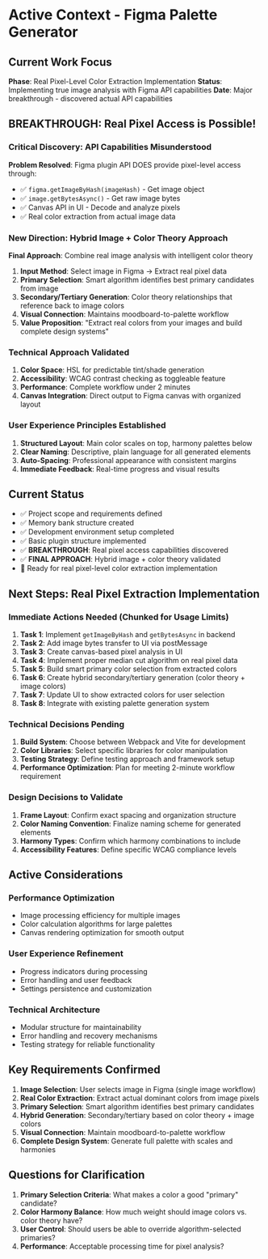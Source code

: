 # Active Context - Figma Palette Generator

## Current Work Focus
**Phase**: Real Pixel-Level Color Extraction Implementation
**Status**: Implementing true image analysis with Figma API capabilities
**Date**: Major breakthrough - discovered actual API capabilities

## BREAKTHROUGH: Real Pixel Access is Possible!

### Critical Discovery: API Capabilities Misunderstood
**Problem Resolved**: Figma plugin API DOES provide pixel-level access through:
- ✅ `figma.getImageByHash(imageHash)` - Get image object
- ✅ `image.getBytesAsync()` - Get raw image bytes
- ✅ Canvas API in UI - Decode and analyze pixels
- ✅ Real color extraction from actual image data

### New Direction: Hybrid Image + Color Theory Approach
**Final Approach**: Combine real image analysis with intelligent color theory
1. **Input Method**: Select image in Figma → Extract real pixel data
2. **Primary Selection**: Smart algorithm identifies best primary candidates from image
3. **Secondary/Tertiary Generation**: Color theory relationships that reference back to image colors
4. **Visual Connection**: Maintains moodboard-to-palette workflow
5. **Value Proposition**: "Extract real colors from your images and build complete design systems"

### Technical Approach Validated
1. **Color Space**: HSL for predictable tint/shade generation
2. **Accessibility**: WCAG contrast checking as toggleable feature
3. **Performance**: Complete workflow under 2 minutes
4. **Canvas Integration**: Direct output to Figma canvas with organized layout

### User Experience Principles Established
1. **Structured Layout**: Main color scales on top, harmony palettes below
2. **Clear Naming**: Descriptive, plain language for all generated elements
3. **Auto-Spacing**: Professional appearance with consistent margins
4. **Immediate Feedback**: Real-time progress and visual results

## Current Status
- ✅ Project scope and requirements defined
- ✅ Memory bank structure created
- ✅ Development environment setup completed
- ✅ Basic plugin structure implemented
- ✅ **BREAKTHROUGH**: Real pixel access capabilities discovered
- ✅ **FINAL APPROACH**: Hybrid image + color theory validated
- 🔄 Ready for real pixel-level color extraction implementation

## Next Steps: Real Pixel Extraction Implementation

### Immediate Actions Needed (Chunked for Usage Limits)
1. **Task 1**: Implement `getImageByHash` and `getBytesAsync` in backend
2. **Task 2**: Add image bytes transfer to UI via postMessage
3. **Task 3**: Create canvas-based pixel analysis in UI
4. **Task 4**: Implement proper median cut algorithm on real pixel data
5. **Task 5**: Build smart primary color selection from extracted colors
6. **Task 6**: Create hybrid secondary/tertiary generation (color theory + image colors)
7. **Task 7**: Update UI to show extracted colors for user selection
8. **Task 8**: Integrate with existing palette generation system

### Technical Decisions Pending
1. **Build System**: Choose between Webpack and Vite for development
2. **Color Libraries**: Select specific libraries for color manipulation
3. **Testing Strategy**: Define testing approach and framework setup
4. **Performance Optimization**: Plan for meeting 2-minute workflow requirement

### Design Decisions to Validate
1. **Frame Layout**: Confirm exact spacing and organization structure
2. **Color Naming Convention**: Finalize naming scheme for generated elements
3. **Harmony Types**: Confirm which harmony combinations to include
4. **Accessibility Features**: Define specific WCAG compliance levels

## Active Considerations

### Performance Optimization
- Image processing efficiency for multiple images
- Color calculation algorithms for large palettes
- Canvas rendering optimization for smooth output

### User Experience Refinement
- Progress indicators during processing
- Error handling and user feedback
- Settings persistence and customization

### Technical Architecture
- Modular structure for maintainability
- Error handling and recovery mechanisms
- Testing strategy for reliable functionality

## Key Requirements Confirmed
1. **Image Selection**: User selects image in Figma (single image workflow)
2. **Real Color Extraction**: Extract actual dominant colors from image pixels
3. **Primary Selection**: Smart algorithm identifies best primary candidates
4. **Hybrid Generation**: Secondary/tertiary based on color theory + image colors
5. **Visual Connection**: Maintain moodboard-to-palette workflow
6. **Complete Design System**: Generate full palette with scales and harmonies

## Questions for Clarification
1. **Primary Selection Criteria**: What makes a color a good "primary" candidate?
2. **Color Harmony Balance**: How much weight should image colors vs. color theory have?
3. **User Control**: Should users be able to override algorithm-selected primaries?
4. **Performance**: Acceptable processing time for pixel analysis?
